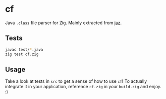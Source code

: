 # cf

Java `.class` file parser for Zig. Mainly extracted from [jaz](https://github.com/zig-java/jaz).

## Tests

```bash
javac test/*.java
zig test cf.zig
```

## Usage

Take a look at tests in `src` to get a sense of how to use `cf`! To actually integrate it in your application, reference `cf.zig` in your `build.zig` and enjoy. :)
